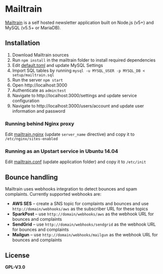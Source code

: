 # Mailtrain

[Mailtrain](http://mailtrain.org) is a self hosted newsletter application built on Node.js (v5+) and MySQL (v5.5+ or MariaDB).

## Installation

  1. Download Mailtrain sources
  2. Run `npm install` in the mailtrain folder to install required dependencies
  3. Edit [default.toml](config/default.toml) and update MySQL Settings
  4. Import SQL tables by running `mysql -u MYSQL_USER -p MYSQL_DB < setup/mailtrain.sql`
  5. Run the server `npm start`
  6. Open http://localhost:3000
  7. Authenticate as `admin`:`test`
  8. Navigate to http://localhost:3000/settings and update service configuration
  9. Navigate to http://localhost:3000/users/account and update user information and password

### Running behind Nginx proxy

Edit [mailtrain.nginx](setup/mailtrain.nginx) (update `server_name` directive) and copy it to `/etc/nginx/sites-enabled`

### Running as an Upstart service in Ubuntu 14.04

Edit [mailtrain.conf](setup/mailtrain.conf) (update application folder) and copy it to `/etc/init`

## Bounce handling

Mailtrain uses webhooks integration to detect bounces and spam complaints. Currently supported webhooks are:

  * **AWS SES** – create a SNS topic for complaints and bounces and use `http://domain/webhooks/aws` as the subscriber URL for these topics
  * **SparkPost** – use `http://domain/webhooks/aws` as the webhook URL for bounces and complaints
  * **SendGrid** – use `http://domain/webhooks/sendgrid` as the webhook URL for bounces and complaints
  * **Mailgun** – use `http://domain/webhooks/mailgun` as the webhook URL for bounces and complaints

## License

**GPL-V3.0**
